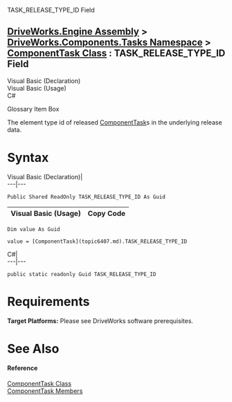TASK_RELEASE_TYPE_ID Field   
  
[DriveWorks.Engine Assembly](topic2156.md) > [DriveWorks.Components.Tasks Namespace](topic6391.md) > [ComponentTask Class](topic6407.md) : TASK_RELEASE_TYPE_ID Field  
---  
  
Visual Basic (Declaration)    
Visual Basic (Usage)    
C# 

Glossary Item Box

The element type id of released [ComponentTask](topic6407.md)s in the underlying release data. 

# Syntax

Visual Basic (Declaration)|   
---|---  
      
    
    Public Shared ReadOnly TASK_RELEASE_TYPE_ID As Guid  
  
Visual Basic (Usage)| Copy Code  
---|---  
      
    
    Dim value As Guid
     
    value = [ComponentTask](topic6407.md).TASK_RELEASE_TYPE_ID  
  
C#|   
---|---  
      
    
    public static readonly Guid TASK_RELEASE_TYPE_ID  
  
# Requirements

**Target Platforms:** Please see DriveWorks software prerequisites.

# See Also

#### Reference

[ComponentTask Class](topic6407.md)   
[ComponentTask Members](topic6408.md)


